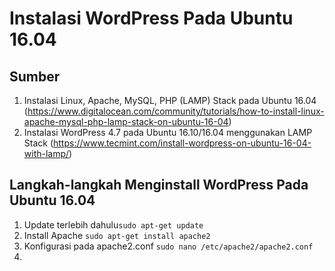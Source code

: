 # Instalasi WordPress Pada Ubuntu 16.04
## Sumber
1. Instalasi Linux, Apache, MySQL, PHP (LAMP) Stack pada Ubuntu 16.04 (https://www.digitalocean.com/community/tutorials/how-to-install-linux-apache-mysql-php-lamp-stack-on-ubuntu-16-04)
2. Instalasi WordPress 4.7 pada Ubuntu 16.10/16.04 menggunakan LAMP Stack (https://www.tecmint.com/install-wordpress-on-ubuntu-16-04-with-lamp/)

## Langkah-langkah Menginstall WordPress Pada Ubuntu 16.04
1. Update terlebih dahulu`sudo apt-get update`
2. Install Apache `sudo apt-get install apache2`
3. Konfigurasi pada apache2.conf `sudo nano /etc/apache2/apache2.conf`
4. 


